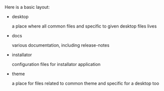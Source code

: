 Here is a basic layout:
- desktop

    a place where all common files and specific to given desktop files lives

- docs

    various documentation, including release-notes

- installator

    configuration files for installator application

- theme

    a place for files related to common theme and specific for a desktop too
